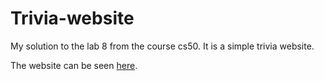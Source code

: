 # Trivia-website
My solution to the lab 8 from the course cs50. It is a simple trivia website.

The website can be seen [here](https://adugue.github.io/Trivia-website/).
